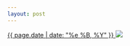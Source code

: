 ```yaml
---
layout: post
---
```


<p>
  <a href="/493">
    <time>{{ page.date | date: "%e %B, %Y" }}</time>
  </a>
  <a href="/493"><img src="{{ site.assets_url }}/493.jpg"/></a>
</p>
